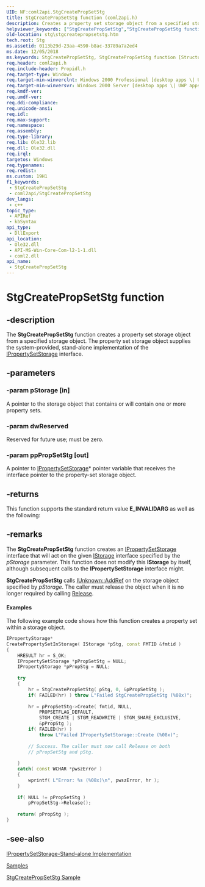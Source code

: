 ```yaml
---
UID: NF:coml2api.StgCreatePropSetStg
title: StgCreatePropSetStg function (coml2api.h)
description: Creates a property set storage object from a specified storage object.
helpviewer_keywords: ["StgCreatePropSetStg","StgCreatePropSetStg function [Structured Storage]","_stg_stgcreatepropsetstg","coml2api/StgCreatePropSetStg","stg.stgcreatepropsetstg"]
old-location: stg\stgcreatepropsetstg.htm
tech.root: Stg
ms.assetid: 0113b29d-23aa-4590-b8ac-33789a7a2ed4
ms.date: 12/05/2018
ms.keywords: StgCreatePropSetStg, StgCreatePropSetStg function [Structured Storage], _stg_stgcreatepropsetstg, coml2api/StgCreatePropSetStg, stg.stgcreatepropsetstg
req.header: coml2api.h
req.include-header: Propidl.h
req.target-type: Windows
req.target-min-winverclnt: Windows 2000 Professional [desktop apps \| UWP apps]
req.target-min-winversvr: Windows 2000 Server [desktop apps \| UWP apps]
req.kmdf-ver: 
req.umdf-ver: 
req.ddi-compliance: 
req.unicode-ansi: 
req.idl: 
req.max-support: 
req.namespace: 
req.assembly: 
req.type-library: 
req.lib: Ole32.lib
req.dll: Ole32.dll
req.irql: 
targetos: Windows
req.typenames: 
req.redist: 
ms.custom: 19H1
f1_keywords:
 - StgCreatePropSetStg
 - coml2api/StgCreatePropSetStg
dev_langs:
 - c++
topic_type:
 - APIRef
 - kbSyntax
api_type:
 - DllExport
api_location:
 - Ole32.dll
 - API-MS-Win-Core-Com-l2-1-1.dll
 - coml2.dll
api_name:
 - StgCreatePropSetStg
---
```


# StgCreatePropSetStg function


## -description

The <b>StgCreatePropSetStg</b> function creates a property set storage object from a specified storage object. The property set storage object supplies the system-provided, stand-alone implementation of the 
<a href="/windows/desktop/api/propidl/nn-propidl-ipropertysetstorage">IPropertySetStorage</a> interface.

## -parameters

### -param pStorage [in]

A pointer to the storage object that contains or will contain one or more property sets.

### -param dwReserved

Reserved for future use; must be zero.

### -param ppPropSetStg [out]

A pointer to 
<a href="/windows/desktop/api/propidl/nn-propidl-ipropertysetstorage">IPropertySetStorage</a>* pointer variable that receives the interface pointer to the property-set storage object.

## -returns

This function supports the standard return value <b>E_INVALIDARG</b> as well as the following:

## -remarks

The 
<b>StgCreatePropSetStg</b> function creates an 
<a href="/windows/desktop/api/propidl/nn-propidl-ipropertysetstorage">IPropertySetStorage</a> interface that will act on the given 
<a href="/windows/desktop/api/objidl/nn-objidl-istorage">IStorage</a> interface specified by the <i>pStorage</i> parameter. This function does not modify this 
<b>IStorage</b> by itself, although subsequent calls to the 
<b>IPropertySetStorage</b> interface might.

<b>StgCreatePropSetStg</b> calls <a href="/windows/desktop/api/unknwn/nf-unknwn-iunknown-addref">IUnknown::AddRef</a> on the storage object specified by <i>pStorage</i>. The caller must release the object when it is no longer required by calling <a href="/windows/desktop/api/unknwn/nf-unknwn-iunknown-release">Release</a>.


#### Examples

The following example code shows how this function  creates a property set within a storage object.


```cpp
IPropertyStorage*
CreatePropertySetInStorage( IStorage *pStg, const FMTID &fmtid )
{
    HRESULT hr = S_OK;
    IPropertySetStorage *pPropSetStg = NULL;
    IPropertyStorage *pPropStg = NULL;
 
    try
    {
        hr = StgCreatePropSetStg( pStg, 0, &pPropSetStg );
        if( FAILED(hr) ) throw L"Failed StgCreatePropSetStg (%08x)";
 
        hr = pPropSetStg->Create( fmtid, NULL,
            PROPSETFLAG_DEFAULT,
            STGM_CREATE | STGM_READWRITE | STGM_SHARE_EXCLUSIVE,
            &pPropStg );
        if( FAILED(hr) ) 
            throw L"Failed IPropertySetStorage::Create (%08x)";
 
        // Success. The caller must now call Release on both
        // pPropSetStg and pStg.
 
    }
    catch( const WCHAR *pwszError )
    {
        wprintf( L"Error: %s (%08x)\n", pwszError, hr );
    }
 
    if( NULL != pPropSetStg )
        pPropSetStg->Release();
 
    return( pPropStg );
}
```

## -see-also

<a href="/windows/desktop/Stg/ipropertysetstorage-stand-alone-implementation">IPropertySetStorage-Stand-alone Implementation</a>



<a href="/windows/desktop/Stg/samples">Samples</a>



<a href="/windows/desktop/Stg/stgcreatepropsetstg-sample">StgCreatePropSetStg Sample</a>